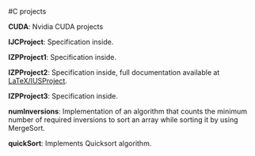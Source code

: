 #C projects

**CUDA**: Nvidia CUDA projects

**IJCProject**: Specification inside.

**IZPProject1**: Specification inside.

**IZPProject2**: Specification inside, full documentation available at [LaTeX/IUSProject](https://github.com/Vixian/education/tree/master/LaTeX/IUSProject).

**IZPProject3**: Specification inside.

**numInversions**: Implementation of an algorithm that counts the minimum number of required inversions to sort an array while sorting it by using MergeSort.

**quickSort**: Implements Quicksort algorithm.
